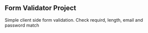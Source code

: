 ## Form Validator Project

Simple client side form validation. Check requird, length, email and password match